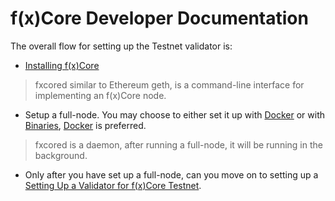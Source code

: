 # f(x)Core Developer Documentation

The overall flow for setting up the Testnet validator is:

* [Installing f(x)Core](tutorials/installation.md)

> fxcored similar to Ethereum geth, is a command-line interface for implementing an f(x)Core node.

* Setup a full-node. You may choose to either set it up with [Docker](tutorials/full-node-with-docker.md) or with [Binaries](tutorials/full-node-with-binaries.md), [Docker](tutorials/full-node-with-docker.md) is preferred.

> fxcored is a daemon, after running a full-node, it will be running in the background.

* Only after you have set up a full-node, can you move on to setting up a [Setting Up a Validator for f(x)Core Testnet](validators/validator-setup.md).
